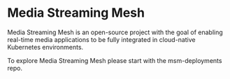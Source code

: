 # Media Streaming Mesh

Media Streaming Mesh is an open-source project with the goal of enabling real-time media applications to be fully integrated in cloud-native Kubernetes environments.

To explore Media Streaming Mesh please start with the msm-deployments repo. 
